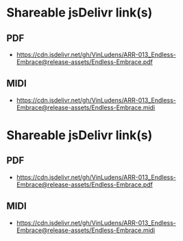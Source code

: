 # Shareable jsDelivr link(s)
## PDF
- https://cdn.jsdelivr.net/gh/VinLudens/ARR-013_Endless-Embrace@release-assets/Endless-Embrace.pdf
## MIDI
- https://cdn.jsdelivr.net/gh/VinLudens/ARR-013_Endless-Embrace@release-assets/Endless-Embrace.midi
# Shareable jsDelivr link(s)
## PDF
- https://cdn.jsdelivr.net/gh/VinLudens/ARR-013_Endless-Embrace@release-assets/Endless-Embrace.pdf
## MIDI
- https://cdn.jsdelivr.net/gh/VinLudens/ARR-013_Endless-Embrace@release-assets/Endless-Embrace.midi
